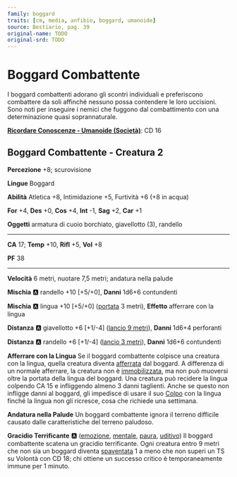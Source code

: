 ```yaml
---
family: boggard
traits: [cm, media, anfibio, boggard, umanoide]
source: Bestiario, pag. 39
original-name: TODO
original-srd: TODO
---
```


# Boggard Combattente

I boggard combattenti adorano gli scontri individuali e preferiscono combattere da soli affinché nessuno possa contendere le loro uccisioni. Sono noti per inseguire i nemici che fuggono dal combattimento con una determinazione quasi soprannaturale.

**[Ricordare Conoscenze - Umanoide (Società)](/azioni/ricordare-conoscenze)**: CD 16

## Boggard Combattente - Creatura 2

**Percezione** +8; scurovisione

**Lingue** Boggard

**Abilità** Atletica +8, Intimidazione +5, Furtività +6 (+8 in acqua)

**For** +4, **Des** +0, **Cos** +4, **Int** -1, **Sag** +2, **Car** +1

**Oggetti** armatura di cuoio borchiato, giavellotto (3), randello

***

**CA** 17; **Temp** +10, **Rifl** +5, **Vol** +8

**PF** 38

***

**Velocità** 6 metri, nuotare 7,5 metri; andatura nella palude

**Mischia** :a: randello +10 \[+5/+0], **Danni** 1d6+6 contundenti

**Mischia** :a: lingua +10 \[+5/+0] ([portata](/tratti/portata) 3 metri), **Effetto** afferrare con la lingua

**Distanza** :a: giavellotto +6 \[+1/-4] ([lancio 9 metri](/tratti/lancio)), **Danni** 1d6+4 perforanti

**Distanza** :a: randello +6 \[+1/-4] ([lancio 3 metri](/tratti/lancio)), **Danni** 1d6+6 contundenti

**Afferrare con la Lingua** Se il boggard combattente colpisce una creatura con la lingua, quella creatura diventa [afferrata](/condizioni/afferrato) dal boggard. A differenza di un normale afferrare, la creatura non è [immobilizzata](/condizioni/immobilizzato), ma non può muoversi oltre la portata della lingua del boggard. Una creatura può recidere la lingua colpendo CA 15 e infliggendo almeno 3 danni taglienti. Anche se questo non infligge danni al boggard, gli impedisce di usare il suo [Colpo](/azioni/colpire) con la lingua finché la lingua non gli ricresce, cosa che richiede una settimana.

**Andatura nella Palude** Un boggard combattente ignora il terreno difficile causato dalle caratteristiche del terreno paludoso.

**Gracidio Terrificante** :a: ([emozione](/tratti/emozione), [mentale](/tratti/mentale), [paura](/tratti/paura), [uditivo](/tratti/uditivo)) Il boggard combattente scatena un gracidio terrificante. Ogni creatura entro 9 metri che non sia un boggard diventa [spaventata](/condizioni/spaventato) 1 a meno che non superi un TS su Volontà con CD 18; chi ottiene un successo critico è temporaneamente immune per 1 minuto.
